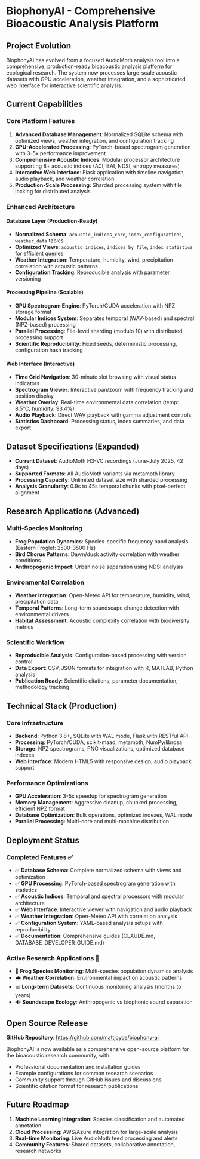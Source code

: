 # BiophonyAI - Comprehensive Bioacoustic Analysis Platform

## Project Evolution

BiophonyAI has evolved from a focused AudioMoth analysis tool into a comprehensive, production-ready bioacoustic analysis platform for ecological research. The system now processes large-scale acoustic datasets with GPU acceleration, weather integration, and a sophisticated web interface for interactive scientific analysis.

## Current Capabilities

### Core Platform Features
1. **Advanced Database Management**: Normalized SQLite schema with optimized views, weather integration, and configuration tracking
2. **GPU-Accelerated Processing**: PyTorch-based spectrogram generation with 3-5x performance improvement
3. **Comprehensive Acoustic Indices**: Modular processor architecture supporting 8+ acoustic indices (ACI, BAI, NDSI, entropy measures)
4. **Interactive Web Interface**: Flask application with timeline navigation, audio playback, and weather correlation
5. **Production-Scale Processing**: Sharded processing system with file locking for distributed analysis

### Enhanced Architecture

#### Database Layer (Production-Ready)
- **Normalized Schema**: `acoustic_indices_core`, `index_configurations`, `weather_data` tables
- **Optimized Views**: `acoustic_indices`, `indices_by_file`, `index_statistics` for efficient queries
- **Weather Integration**: Temperature, humidity, wind, precipitation correlation with acoustic patterns
- **Configuration Tracking**: Reproducible analysis with parameter versioning

#### Processing Pipeline (Scalable)
- **GPU Spectrogram Engine**: PyTorch/CUDA acceleration with NPZ storage format
- **Modular Indices System**: Separates temporal (WAV-based) and spectral (NPZ-based) processing
- **Parallel Processing**: File-level sharding (modulo 10) with distributed processing support
- **Scientific Reproducibility**: Fixed seeds, deterministic processing, configuration hash tracking

#### Web Interface (Interactive)
- **Time Grid Navigation**: 30-minute slot browsing with visual status indicators
- **Spectrogram Viewer**: Interactive pan/zoom with frequency tracking and position display
- **Weather Overlay**: Real-time environmental data correlation (temp: 8.5°C, humidity: 93.4%)
- **Audio Playback**: Direct WAV playback with gamma adjustment controls
- **Statistics Dashboard**: Processing status, index summaries, and data export

## Dataset Specifications (Expanded)

- **Current Dataset**: AudioMoth H3-VC recordings (June-July 2025, 42 days)
- **Supported Formats**: All AudioMoth variants via metamoth library
- **Processing Capacity**: Unlimited dataset size with sharded processing
- **Analysis Granularity**: 0.9s to 45s temporal chunks with pixel-perfect alignment

## Research Applications (Advanced)

### Multi-Species Monitoring
- **Frog Population Dynamics**: Species-specific frequency band analysis (Eastern Froglet: 2500-3500 Hz)
- **Bird Chorus Patterns**: Dawn/dusk activity correlation with weather conditions
- **Anthropogenic Impact**: Urban noise separation using NDSI analysis

### Environmental Correlation
- **Weather Integration**: Open-Meteo API for temperature, humidity, wind, precipitation data
- **Temporal Patterns**: Long-term soundscape change detection with environmental drivers
- **Habitat Assessment**: Acoustic complexity correlation with biodiversity metrics

### Scientific Workflow
- **Reproducible Analysis**: Configuration-based processing with version control
- **Data Export**: CSV, JSON formats for integration with R, MATLAB, Python analysis
- **Publication Ready**: Scientific citations, parameter documentation, methodology tracking

## Technical Stack (Production)

### Core Infrastructure
- **Backend**: Python 3.8+, SQLite with WAL mode, Flask with RESTful API
- **Processing**: PyTorch/CUDA, scikit-maad, metamoth, NumPy/librosa
- **Storage**: NPZ spectrograms, PNG visualizations, optimized database indexes
- **Web Interface**: Modern HTML5 with responsive design, audio playback support

### Performance Optimizations
- **GPU Acceleration**: 3-5x speedup for spectrogram generation
- **Memory Management**: Aggressive cleanup, chunked processing, efficient NPZ format
- **Database Optimization**: Bulk operations, optimized indexes, WAL mode
- **Parallel Processing**: Multi-core and multi-machine distribution

## Deployment Status

### Completed Features ✅
- ✅ **Database Schema**: Complete normalized schema with views and optimization
- ✅ **GPU Processing**: PyTorch-based spectrogram generation with statistics
- ✅ **Acoustic Indices**: Temporal and spectral processors with modular architecture  
- ✅ **Web Interface**: Interactive viewer with navigation and audio playback
- ✅ **Weather Integration**: Open-Meteo API with correlation analysis
- ✅ **Configuration System**: YAML-based analysis setups with reproducibility
- ✅ **Documentation**: Comprehensive guides (CLAUDE.md, DATABASE_DEVELOPER_GUIDE.md)

### Active Research Applications 🔬
- 🐸 **Frog Species Monitoring**: Multi-species population dynamics analysis
- 🌧️ **Weather Correlation**: Environmental impact on acoustic patterns  
- 📊 **Long-term Datasets**: Continuous monitoring analysis (months to years)
- 🔊 **Soundscape Ecology**: Anthropogenic vs biophonic sound separation

## Open Source Release

**GitHub Repository**: https://github.com/mattjoyce/biophony-ai

BiophonyAI is now available as a comprehensive open-source platform for the bioacoustic research community, with:
- Professional documentation and installation guides
- Example configurations for common research scenarios
- Community support through GitHub issues and discussions
- Scientific citation format for research publications

## Future Roadmap

1. **Machine Learning Integration**: Species classification and automated annotation
2. **Cloud Processing**: AWS/Azure integration for large-scale analysis
3. **Real-time Monitoring**: Live AudioMoth feed processing and alerts
4. **Community Features**: Shared datasets, collaborative annotation, research networks